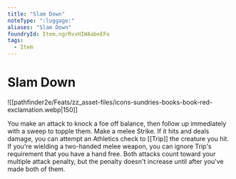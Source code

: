 ```yaml
---
title: "Slam Down"
noteType: ":luggage:"
aliases: "Slam Down"
foundryId: Item.ngrRvxHIWAabeEFo
tags:
  - Item
---
```


# Slam Down
![[pathfinder2e/Feats/zz_asset-files/icons-sundries-books-book-red-exclamation.webp|150]]

You make an attack to knock a foe off balance, then follow up immediately with a sweep to topple them. Make a melee Strike. If it hits and deals damage, you can attempt an Athletics check to [[Trip]] the creature you hit. If you're wielding a two-handed melee weapon, you can ignore Trip's requirement that you have a hand free. Both attacks count toward your multiple attack penalty, but the penalty doesn't increase until after you've made both of them.
